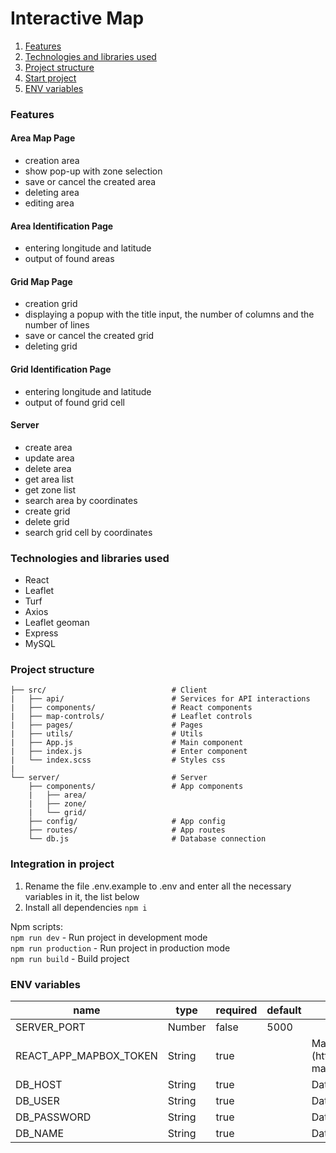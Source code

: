 # Interactive Map

1. [Features](#features)
1. [Technologies and libraries used](#technology)
1. [Project structure](#structure)
1. [Start project](#start)
1. [ENV variables](#env)

### <a name="features">Features</a>

#### Area Map Page

-   creation area
-   show pop-up with zone selection
-   save or cancel the created area
-   deleting area
-   editing area

#### Area Identification Page

-   entering longitude and latitude
-   output of found areas

#### Grid Map Page

-   creation grid
-   displaying a popup with the title input, the number of columns and the number of lines
-   save or cancel the created grid
-   deleting grid

#### Grid Identification Page

-   entering longitude and latitude
-   output of found grid cell

#### Server

-   create area
-   update area
-   delete area
-   get area list
-   get zone list
-   search area by coordinates
-   create grid
-   delete grid
-   search grid cell by coordinates

### <a name="technology">Technologies and libraries used</a>

-   React
-   Leaflet
-   Turf
-   Axios
-   Leaflet geoman
-   Express
-   MySQL

### <a name="structure">Project structure</a>

```
├── src/                            # Client
|   ├── api/                        # Services for API interactions
|   ├── components/                 # React components
|   ├── map-controls/               # Leaflet controls
|   ├── pages/                      # Pages
|   ├── utils/                      # Utils
|   ├── App.js                      # Main component
|   ├── index.js                    # Enter component
|   └── index.scss                  # Styles css
|
└── server/                         # Server
    ├── components/                 # App components
    |   ├── area/
    |   ├── zone/
    |   └── grid/
    ├── config/                     # App config
    ├── routes/                     # App routes
    └── db.js                       # Database connection
```

### <a name="start">Integration in project</a>

1. Rename the file .env.example to .env and enter all the necessary variables in it, the list below
2. Install all dependencies `npm i`

Npm scripts: <br> `npm run dev` - Run project in development mode <br> `npm run production` - Run project in production mode <br> `npm run build` - Build project

### <a name="env">ENV variables</a>

<table class="table table-bordered table-striped">
  <thead>
  <tr>
    <th style="width: 100px;">name</th>
    <th style="width: 50px;">type</th>
    <th style="width: 50px;">required</th>
    <th style="width: 100px;">default</th>
    <th>description</th>
  </tr>
  </thead>
  <tbody>
    <tr>
      <td>SERVER_PORT</td>
      <td>Number</td>
      <td>false</td>
      <td>5000</td>
      <td></td>
    </tr>
    <tr>
      <td>REACT_APP_MAPBOX_TOKEN</td>
      <td>String</td>
      <td>true</td>
      <td></td>
      <td>Mapbox token, required for map tiles (https://docs.mapbox.com/help/how-mapbox-works/access-tokens/)</td>
    </tr>
    <tr>
      <td>DB_HOST</td>
      <td>String</td>
      <td>true</td>
      <td></td>
      <td>Database host</td>
    </tr>
      <tr>
      <td>DB_USER</td>
      <td>String</td>
      <td>true</td>
      <td></td>
      <td>Database user</td>
    </tr>
    <tr>
      <td>DB_PASSWORD</td>
      <td>String</td>
      <td>true</td>
      <td></td>
      <td>Database password</td>
    </tr>
    <tr>
      <td>DB_NAME</td>
      <td>String</td>
      <td>true</td>
      <td></td>
      <td>Database name</td>
    </tr>  
  </tbody>
</table>
